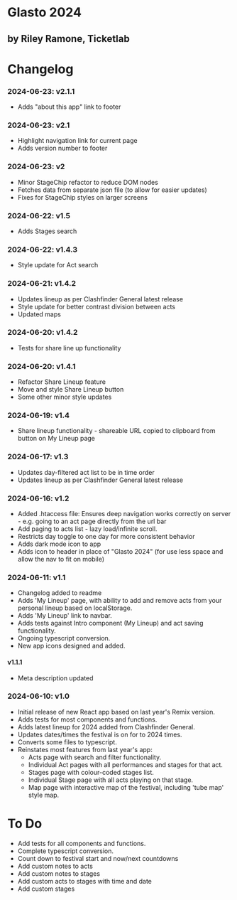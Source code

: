 # Glasto 2024
## by Riley Ramone, Ticketlab

# Changelog
### 2024-06-23: v2.1.1
- Adds "about this app" link to footer

### 2024-06-23: v2.1
- Highlight navigation link for current page
- Adds version number to footer

### 2024-06-23: v2
- Minor StageChip refactor to reduce DOM nodes
- Fetches data from separate json file (to allow for easier updates)
- Fixes for StageChip styles on larger screens

### 2024-06-22: v1.5
- Adds Stages search
 
### 2024-06-22: v1.4.3
- Style update for Act search
 
### 2024-06-21: v1.4.2
- Updates lineup as per Clashfinder General latest release
- Style update for better contrast division between acts
- Updated maps

### 2024-06-20: v1.4.2
- Tests for share line up functionality 

### 2024-06-20: v1.4.1
- Refactor Share Lineup feature
- Move and style Share Lineup button
- Some other minor style updates

### 2024-06-19: v1.4
- Share lineup functionality - shareable URL copied to clipboard from button on My Lineup page

### 2024-06-17: v1.3
- Updates day-filtered act list to be in time order
- Updates lineup as per Clashfinder General latest release

### 2024-06-16: v1.2
- Added .htaccess file: Ensures deep navigation works correctly on server - e.g. going to an act page directly from the url bar
- Add paging to acts list - lazy load/infinite scroll.
- Restricts day toggle to one day for more consistent behavior
- Adds dark mode icon to app
- Adds icon to header in place of "Glasto 2024" (for use less space and allow the nav to fit on mobile)

### 2024-06-11: v1.1 
- Changelog added to readme
- Adds 'My Lineup' page, with ability to add and remove acts from your personal lineup based on localStorage. 
- Adds 'My Lineup' link to navbar.
- Adds tests against Intro component (My Lineup) and act saving functionality.
- Ongoing typescript conversion.
- New app icons designed and added.

#### v1.1.1
- Meta description updated

### 2024-06-10: v1.0 
- Initial release of new React app based on last year's Remix version. 
- Adds tests for most components and functions.
- Adds latest lineup for 2024 added from Clashfinder General.
- Updates dates/times the festival is on for to 2024 times.
- Converts some files to typescript.
- Reinstates most features from last year's app:
  - Acts page with search and filter functionality.
  - Individual Act pages with all performances and stages for that act.
  - Stages page with colour-coded stages list.
  - Individual Stage page with all acts playing on that stage.
  - Map page with interactive map of the festival, including 'tube map' style map.

# To Do
- Add tests for all components and functions.
- Complete typescript conversion.
- Count down to festival start and now/next countdowns
- Add custom notes to acts
- Add custom notes to stages
- Add custom acts to stages with time and date
- Add custom stages
